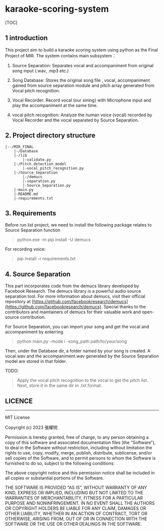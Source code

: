 karaoke-scoring-system
==

[TOC]


## 1 introduction
This project aim to build a karaoke scoring system using python as the Final Project of MIR.
The system contains main subsystem：

1. Source Separation: Separates vocal and accompaniment from original song input (.wav, .mp3 etc.)

2. Song Database: Stores the original song file , vocal, accompaniment gained from source separation module and pitch array generated from Vocal pitch recognition.

3. Vocal Recorder: Record vocal (our sining) with Microphone input and play the accompaniment at the same time. 

4. vocal pitch recognition: Analyze  the  human voice (vocal) recorded by Vocal Recorder and the vocal separated by Source Separation.

## 2. Project directory structure
```
|--/MIR_FINAL
    |-/Database
    |-/lib
        |-validate.py
    |-/Pitch_detection_model
        |-vocal_pitch_recognition.py
    |-/Source_Separation
        |-/demucs
        |-separation.py
        |-Source_Separation.py
    |-main.py
    |-README.md
    |-requirements.txt
```

## 3. Requirements
Before run list project, we need to install the following package relates to Source Separation function
>python.exe -m pip install -U demucs

For recording voice: 
>pip install -r requirements.txt

## 4. Source Separation
This part incorporates code from the demucs library developed by Facebook Research. The demucs library is a powerful audio source separation tool. For more information about demucs, visit their official repository at [https://github.com/facebookresearch/demucs](https://github.com/facebookresearch/demucs).
Special thanks to the contributors and maintainers of demucs for their valuable work and open-source contribution.


For Source Separation, you can import your song and get the vocal and accompaniment by enterring

> python main.py -mode i -song_path path/to/your/song 

Then, under the Database dir, a folder named by your song is created. A vocal.wav and the accompaniment.wav generated by the Source Separation model are stored in that folder.


TODO:
>Apply the vocal pitch recognition to the vocal to get the pitch list. Next, store it in the same dir in .txt format.


## LICENCE
---
MIT License

Copyright (c) 2023 張耀明

Permission is hereby granted, free of charge, to any person obtaining a copy
of this software and associated documentation files (the "Software"), to deal
in the Software without restriction, including without limitation the rights
to use, copy, modify, merge, publish, distribute, sublicense, and/or sell
copies of the Software, and to permit persons to whom the Software is
furnished to do so, subject to the following conditions:

The above copyright notice and this permission notice shall be included in all
copies or substantial portions of the Software.

THE SOFTWARE IS PROVIDED "AS IS", WITHOUT WARRANTY OF ANY KIND, EXPRESS OR
IMPLIED, INCLUDING BUT NOT LIMITED TO THE WARRANTIES OF MERCHANTABILITY,
FITNESS FOR A PARTICULAR PURPOSE AND NONINFRINGEMENT. IN NO EVENT SHALL THE
AUTHORS OR COPYRIGHT HOLDERS BE LIABLE FOR ANY CLAIM, DAMAGES OR OTHER
LIABILITY, WHETHER IN AN ACTION OF CONTRACT, TORT OR OTHERWISE, ARISING FROM,
OUT OF OR IN CONNECTION WITH THE SOFTWARE OR THE USE OR OTHER DEALINGS IN THE
SOFTWARE.